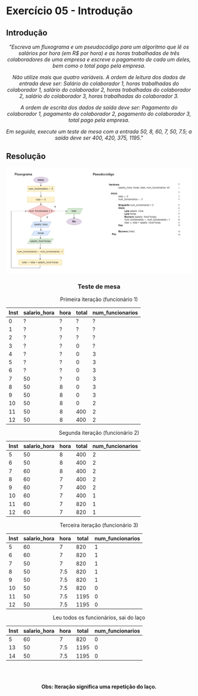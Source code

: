 # Exercício 05 - Introdução
  
## Introdução  
<div align="center">

_"Escreva um fluxograma e um pseudocódigo para um algoritmo que lê os salários por
hora (em R$ por hora) e as horas trabalhadas de três colaboradores de uma empresa
e escreve o pagamento de cada um deles, bem como o total pago pela empresa._

_Não utilize mais que quatro variáveis. A ordem de leitura dos dados de entrada deve ser:
Salário do colaborador 1, horas trabalhadas do colaborador 1, salário do
colaborador 2, horas trabalhadas do colaborador 2, salário do colaborador 3,
horas trabalhadas do colaborador 3._

_A ordem de escrita dos dados de saída deve ser:
Pagamento do colaborador 1, pagamento do colaborador 2, pagamento do colaborador 3, total pago pela empresa._

_Em seguida, execute um teste de mesa com a entrada 50, 8, 60, 7, 50, 7.5; a saída
deve ser 400, 420, 375, 1195."_


</div>

## Resolução


<div align="center">

![](../../imagens/ex-05.png)


### Teste de mesa

Primeira iteração (funcionário 1)

|Inst|salario_hora|hora|total|num_funcionarios|
----|----|----|----|----|
|0|?|?|?|?|
|1|?|?|?|?|
|2|?|?|?|?|
|3|?|?|0|?|
|4|?|?|0|3| funcionario num
|5|?|?|0|3| enquanto
|6|?|?|0|3| inicio
|7|50|?|0|3| ler salario_hora
|8|50|8|0|3| ler hora
|9|50|8|0|3| escreve
|10|50|8|0|2| diminui func
|11|50|8|400|2| total
|12|50|8|400|2| fim

Segunda iteração (funcionário 2)

|Inst|salario_hora|hora|total|num_funcionarios|
----|----|----|----|----|
|5|50|8|400|2| enquanto 
|6|50|8|400|2| inicio
|7|60|8|400|2| ler salario_hora
|8|60|7|400|2| ler hora
|9|60|7|400|2| escreve
|10|60|7|400|1| diminui func
|11|60|7|820|1| total
|12|60|7|820|1| fim

Terceira iteração (funcionário 3)

|Inst|salario_hora|hora|total|num_funcionarios|
----|----|----|----|----|
|5|60|7|820|1| enquanto
|6|60|7|820|1| inicio
|7|50|7|820|1| ler salario_hora
|8|50|7.5|820|1| ler hora
|9|50|7.5|820|1| escreve
|10|50|7.5|820|0| diminui func
|11|50|7.5|1195|0| total
|12|50|7.5|1195|0| fim

Leu todos os funcionários, sai do laço

|Inst|salario_hora|hora|total|num_funcionarios|
----|----|----|----|----|
|5|60|7|820|0| enquanto (Falso)
|13|50|7.5|1195|0| escreve total
|14|50|7.5|1195|0| fim


<br><br>

**Obs: Iteração significa uma repetição do laço.**

</div>